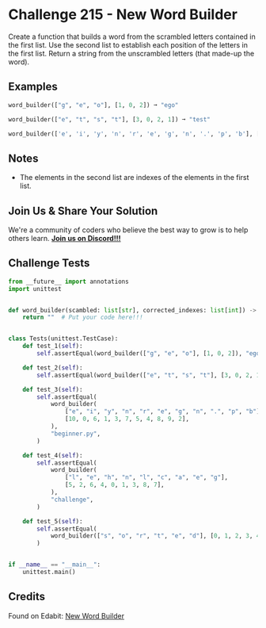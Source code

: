 # Challenge 215 - New Word Builder

Create a function that builds a word from the scrambled letters contained in the first list. Use the second list to establish each position of the letters in the first list. Return a string from the unscrambled letters (that made-up the word).

## Examples
```python
word_builder(["g", "e", "o"], [1, 0, 2]) ➞ "ego"

word_builder(["e", "t", "s", "t"], [3, 0, 2, 1]) ➞ "test"

word_builder(['e', 'i', 'y', 'n', 'r', 'e', 'g', 'n', '.', 'p', 'b'], [10, 0, 6, 1, 3, 7, 5, 4, 8, 9, 2]) ➞ "beginner.py"
```
## Notes

- The elements in the second list are indexes of the elements in the first list.

## Join Us & Share Your Solution

We're a community of coders who believe the best way to grow is to help others learn. **[Join us on Discord!!!](https://discord.gg/sfHykntuGy)**

## Challenge Tests
```python
from __future__ import annotations
import unittest


def word_builder(scambled: list[str], corrected_indexes: list[int]) -> str:
    return ""  # Put your code here!!!


class Tests(unittest.TestCase):
    def test_1(self):
        self.assertEqual(word_builder(["g", "e", "o"], [1, 0, 2]), "ego")

    def test_2(self):
        self.assertEqual(word_builder(["e", "t", "s", "t"], [3, 0, 2, 1]), "test")

    def test_3(self):
        self.assertEqual(
            word_builder(
                ["e", "i", "y", "n", "r", "e", "g", "n", ".", "p", "b"],
                [10, 0, 6, 1, 3, 7, 5, 4, 8, 9, 2],
            ),
            "beginner.py",
        )

    def test_4(self):
        self.assertEqual(
            word_builder(
                ["l", "e", "h", "n", "l", "c", "a", "e", "g"],
                [5, 2, 6, 4, 0, 1, 3, 8, 7],
            ),
            "challenge",
        )

    def test_5(self):
        self.assertEqual(
            word_builder(["s", "o", "r", "t", "e", "d"], [0, 1, 2, 3, 4, 5]), "sorted"
        )


if __name__ == "__main__":
    unittest.main()
```
## Credits

Found on Edabit: [New Word Builder](https://edabit.com/challenge/R5F99DeuhqYxbGyMM)
